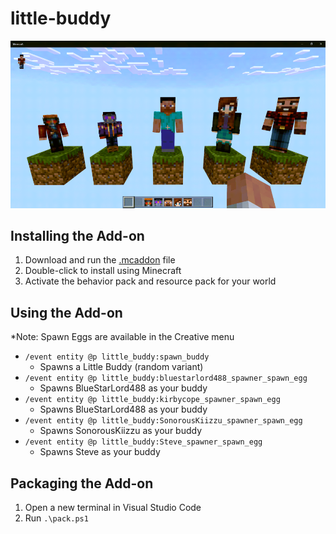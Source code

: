 # little-buddy
![Little-Buddy](/little-buddy.png)

## Installing the Add-on
1. Download and run the [.mcaddon](https://github.com/kirbycope/little-buddy/raw/main/little-buddy.mcaddon) file
1. Double-click to install using Minecraft
1. Activate the behavior pack and resource pack for your world
      
## Using the Add-on
*Note: Spawn Eggs are available in the Creative menu
- `/event entity @p little_buddy:spawn_buddy`
   - Spawns a Little Buddy (random variant)
- `/event entity @p little_buddy:bluestarlord488_spawner_spawn_egg`
   - Spawns BlueStarLord488 as your buddy
- `/event entity @p little_buddy:kirbycope_spawner_spawn_egg`
   - Spawns BlueStarLord488 as your buddy
- `/event entity @p little_buddy:SonorousKiizzu_spawner_spawn_egg`
   - Spawns SonorousKiizzu as your buddy
- `/event entity @p little_buddy:Steve_spawner_spawn_egg`
   - Spawns Steve as your buddy
  
## Packaging the Add-on
1. Open a new terminal in Visual Studio Code
1. Run `.\pack.ps1`
